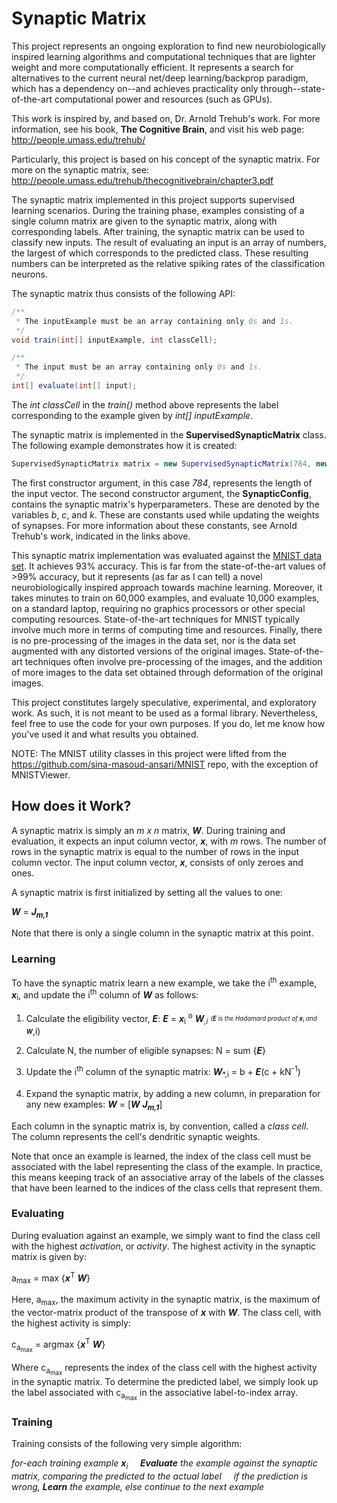 Synaptic Matrix
===============

This project represents an ongoing exploration to find new neurobiologically inspired learning algorithms and computational techniques that are lighter weight and more computationally efficient. It represents a search for alternatives to the current neural net/deep learning/backprop paradigm, which has a dependency on--and achieves practicality only through--state-of-the-art computational power and resources (such as GPUs). 

This work is inspired by, and based on, Dr. Arnold Trehub's work. For more information, see his book, **The Cognitive Brain**, and visit his web page: http://people.umass.edu/trehub/

Particularly, this project is based on his concept of the synaptic matrix. For more on the synaptic matrix, see: http://people.umass.edu/trehub/thecognitivebrain/chapter3.pdf

The synaptic matrix implemented in this project supports supervised learning scenarios. During the training phase, examples consisting of a single column matrix are given to the synaptic matrix, along with corresponding labels. After training, the synaptic matrix can be used to classify new inputs. The result of evaluating an input is an array of numbers, the largest of which corresponds to the predicted class. These resulting numbers can be interpreted as the relative spiking rates of the classification neurons.

The synaptic matrix thus consists of the following API:
```java
/**
 * The inputExample must be an array containing only 0s and 1s.
 */
void train(int[] inputExample, int classCell);

/**
 * The input must be an array containing only 0s and 1s.
 */
int[] evaluate(int[] input);
```
The _int classCell_ in the _train()_ method above represents the label corresponding to the example given by _int[] inputExample_.

The synaptic matrix is implemented in the **SupervisedSynapticMatrix** class. The following example demonstrates how it is created:
```java
SupervisedSynapticMatrix matrix = new SupervisedSynapticMatrix(784, new SynapticConfig(1, 15, 4200));
```
The first constructor argument, in this case _784_, represents the length of the input vector. The second constructor argument, the **SynapticConfig**, contains the synaptic matrix's hyperparameters. These are denoted by the variables _b_, _c_, and _k_. These are constants used while updating the weights of synapses. For more information about these constants, see Arnold Trehub's work, indicated in the links above.

This synaptic matrix implementation was evaluated against the [MNIST data set](http://yann.lecun.com/exdb/mnist/). It achieves 93% accuracy. This is far from the state-of-the-art values of >99% accuracy, but it represents (as far as I can tell) a novel neurobiologically inspired approach towards machine learning. Moreover, it takes minutes to train on 60,000 examples, and evaluate 10,000 examples, on a standard laptop, requiring no graphics processors or other special computing resources. State-of-the-art techniques for MNIST typically involve much more in terms of computing time and resources. Finally, there is no pre-processing of the images in the data set, nor is the data set augmented with any distorted versions of the original images. State-of-the-art techniques often involve pre-processing of the images, and the addition of more images to the data set obtained through deformation of the original images.

This project constitutes largely speculative, experimental, and exploratory work. As such, it is not meant to be used as a formal library. Nevertheless, feel free to use the code for your own purposes. If you do, let me know how you've used it and what results you obtained.

NOTE: The MNIST utility classes in this project were lifted from the https://github.com/sina-masoud-ansari/MNIST repo, with the exception of MNISTViewer.

How does it Work?
-----------------

A synaptic matrix is simply an *m x n* matrix, **_W_**. During training and evaluation, it expects an input column vector, **_x_**, with *m* rows. The number of rows in the synaptic matrix is equal to the number of rows in the input column vector. The input column vector, **_x_**, consists of only zeroes and ones.

A synaptic matrix is first initialized by setting all the values to one:

**_W_** = **_J<sub>m,1</sub>_**

Note that there is only a single column in the synaptic matrix at this point. 

### Learning

To have the synaptic matrix learn a new example, we take the i<sup>th</sup> example, **_x_**<sub>i</sub>, and update the i<sup>th</sup> column of **_W_** as follows:

1. Calculate the eligibility vector, **_E_**:
   **_E_** = **_x_**<sub>i</sub> <sup>o</sup> **_W_**<sub>*,i</sub>    <sub><sup>(**_E_** is the Hadamard product of **_x_**<sub>i</sub> and **_W_**<sub>*,i</sub>)</sup></sub>
   
2. Calculate N, the number of eligible synapses:
   N = sum {**_E_**}

3. Update the i<sup>th</sup> column of the synaptic matrix:
   **_W_**<sub>*,i</sub> = b + **_E_**(c + kN<sup>-1</sup>)
   
4. Expand the synaptic matrix, by adding a new column, in preparation for any new examples:
   **_W_** = [**_W_** **_J<sub>m,1</sub>_**]
   
Each column in the synaptic matrix is, by convention, called a _class cell_. The column represents the cell's dendritic synaptic weights. 
   
Note that once an example is learned, the index of the class cell must be associated with the label representing the class of the example. In practice, this means keeping track of an associative array of the labels of the classes that have been learned to the indices of the class cells that represent them.
   
### Evaluating   
   
During evaluation against an example, we simply want to find the class cell with the highest _activation_, or _activity_. The highest activity in the synaptic matrix is given by:

a<sub>max</sub> = max {**_x_**<sup>T</sup> **_W_**}

Here, a<sub>max</sub>, the maximum activity in the synaptic matrix, is the maximum of the vector-matrix product of the transpose of **_x_** with **_W_**. The class cell, with the highest activity is simply:

c<sub>a<sub>max</sub></sub> = argmax {**_x_**<sup>T</sup> **_W_**}

Where c<sub>a<sub>max</sub></sub> represents the index of the class cell with the highest activity in the synaptic matrix. To determine the predicted label, we simply look up the label associated with c<sub>a<sub>max</sub></sub> in the associative label-to-index array.

### Training

Training consists of the following very simple algorithm:


*for-each training example **_x_**<sub>i</sub>
&nbsp;&nbsp;&nbsp; **Evaluate** the example against the synaptic matrix, comparing the predicted to the actual label
&nbsp;&nbsp;&nbsp; if the prediction is wrong, **Learn** the example, else continue to the next example*



